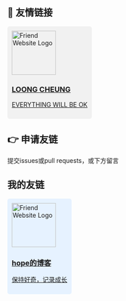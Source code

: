 ## :icecream: 友情链接
<style>
    .friend-link {
        display: inline-block;
        margin-right: 10px;
        padding: 10px;
        border-radius: 5px;
    }
</style>

<div class="friend-link" style="background-color: #f1f1f1;">
    <a href="https://www.xmrss.com" target="_blank">
        <img src="https://www.xmrss.com/usr/uploads/2023/10/190501894.jpg" alt="Friend Website Logo" style="width: 100px; height: 100px;">
        <div class="description">
            <h3>LOONG CHEUNG</h3>
            <p>EVERYTHING WILL BE OK</p>
        </div>
    </a>
</div>


## :point_right: 申请友链
提交issues或pull requests，或下方留言

## 我的友链
<div class="friend-link" style="background-color: #e6f2ff;">
    <a href="https://cmai.xin" target="_blank">
        <img src="https://cmai.xin/_media/favicon.ico" alt="Friend Website Logo" style="width: 100px; height: 100px;">
        <div class="description">
            <h3>hope的博客</h3>
            <p>保持好奇，记录成长</p>
        </div>
    </a>
</div>
